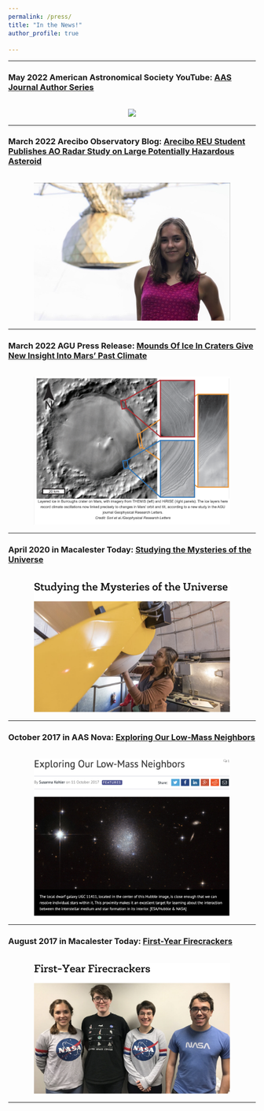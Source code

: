 ```yaml
---
permalink: /press/
title: "In the News!"
author_profile: true

---
```


---
### May 2022 American Astronomical Society YouTube: [AAS Journal Author Series](https://www.youtube.com/watch?v=FOoK_Lsy4Jw) 

<p align="center">
<br/><img src='/images/RileyAASpress.jpeg' style="width:400px;"> 
</p>

---
### March 2022 Arecibo Observatory Blog: [Arecibo REU Student Publishes AO Radar Study on Large Potentially Hazardous Asteroid](http://www.naic.edu/ao/blog/arecibo-reu-student-publishes-ao-radar-study-large-potentially-hazardous-asteroid#overlay-context=scientist-user-portal/) 

<p align="center">
<br/><img src='/images/RileyAOpress.jpeg' style="width:400px;"> 
</p>

---
### March 2022 AGU Press Release: [Mounds Of Ice In Craters Give New Insight Into Mars’ Past Climate](https://news.agu.org/press-release/mounds-of-ice-in-craters-give-new-insight-into-mars-past-climate) 

<p align="center">
<br/><img src='/images/burroughspressrelease2022.png' style="width:400px;"> 
</p>

---
### April 2020 in Macalester Today: [Studying the Mysteries of the Universe](https://www.macalester.edu/news/2020/04/studying-the-mysteries-of-the-universe/) 

<p align="center">
<br/><img src='/images/MacToday2020.png' style="width:400px;"> 
</p>

---
### October 2017 in AAS Nova: [Exploring Our Low-Mass Neighbors](https://aasnova.org/2017/10/11/exploring-our-low-mass-neighbors/)

<p align="center">
<br/><img src='/images/AASNova2017.png' style="width:400px;">
</p>

---
### August 2017 in Macalester Today: [First-Year Firecrackers](https://www.macalester.edu/news/2017/08/first-year-firecrackers/)

<p align="center">
<br/><img src='/images/MacToday2017.png' style="width:400px;">
</p>
  
---

